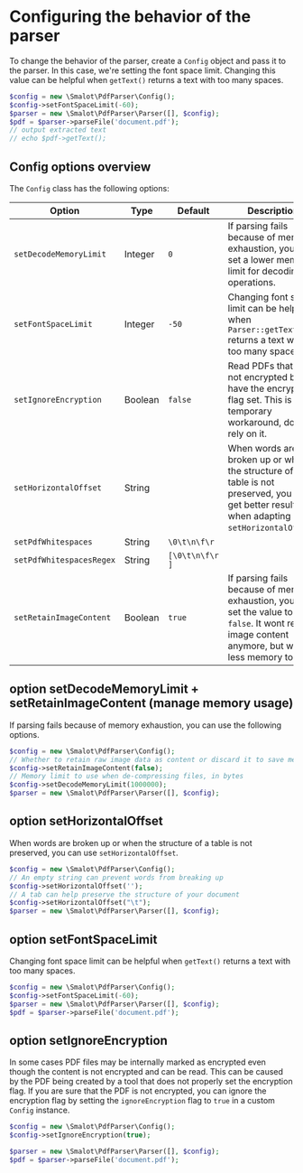 # Configuring the behavior of the parser

To change the behavior of the parser, create a `Config` object and pass it to the parser.
In this case, we're setting the font space limit.
Changing this value can be helpful when `getText()` returns a text with too many spaces.

```php
$config = new \Smalot\PdfParser\Config();
$config->setFontSpaceLimit(-60);
$parser = new \Smalot\PdfParser\Parser([], $config);
$pdf = $parser->parseFile('document.pdf');
// output extracted text
// echo $pdf->getText();
```

## Config options overview

The `Config` class has the following options:

| Option                   | Type    | Default         | Description                                                                                                                                          |
|--------------------------|---------|-----------------|------------------------------------------------------------------------------------------------------------------------------------------------------|
| `setDecodeMemoryLimit`   | Integer | `0`             | If parsing fails because of memory exhaustion, you can set a lower memory limit for decoding operations.                                             |
| `setFontSpaceLimit`      | Integer | `-50`           | Changing font space limit can be helpful when `Parser::getText()` returns a text with too many spaces.                                               |
| `setIgnoreEncryption`    | Boolean | `false`         | Read PDFs that are not encrypted but have the encryption flag set. This is a temporary workaround, don't rely on it.                                 |
| `setHorizontalOffset`    | String  | ` `             | When words are broken up or when the structure of a table is not preserved, you may get better results when adapting `setHorizontalOffset`.          |
| `setPdfWhitespaces`      | String  | `\0\t\n\f\r `   |                                                                                                                                                      |
| `setPdfWhitespacesRegex` | String  | `[\0\t\n\f\r ]` |                                                                                                                                                      |
| `setRetainImageContent`  | Boolean | `true`          | If parsing fails because of memory exhaustion, you can set the value to `false`. It wont retain image content anymore, but will use less memory too. |


## option setDecodeMemoryLimit + setRetainImageContent (manage memory usage)

If parsing fails because of memory exhaustion, you can use the following options.

```php
$config = new \Smalot\PdfParser\Config();
// Whether to retain raw image data as content or discard it to save memory
$config->setRetainImageContent(false);
// Memory limit to use when de-compressing files, in bytes
$config->setDecodeMemoryLimit(1000000);
$parser = new \Smalot\PdfParser\Parser([], $config);
```

## option setHorizontalOffset

When words are broken up or when the structure of a table is not preserved, you can use `setHorizontalOffset`.

```php
$config = new \Smalot\PdfParser\Config();
// An empty string can prevent words from breaking up
$config->setHorizontalOffset('');
// A tab can help preserve the structure of your document
$config->setHorizontalOffset("\t");
$parser = new \Smalot\PdfParser\Parser([], $config);
```

## option setFontSpaceLimit

Changing font space limit can be helpful when `getText()` returns a text with too many spaces.

```php
$config = new \Smalot\PdfParser\Config();
$config->setFontSpaceLimit(-60);
$parser = new \Smalot\PdfParser\Parser([], $config);
$pdf = $parser->parseFile('document.pdf');
```

## option setIgnoreEncryption

In some cases PDF files may be internally marked as encrypted even though the content is not encrypted and can be read.
This can be caused by the PDF being created by a tool that does not properly set the encryption flag.
If you are sure that the PDF is not encrypted, you can ignore the encryption flag by setting the `ignoreEncryption` flag to `true` in a custom `Config` instance.

```php
$config = new \Smalot\PdfParser\Config();
$config->setIgnoreEncryption(true);

$parser = new \Smalot\PdfParser\Parser([], $config);
$pdf = $parser->parseFile('document.pdf');
```

